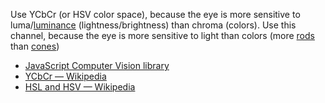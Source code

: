 Use YCbCr (or HSV color space), because the eye is more sensitive to luma/[luminance](https://en.wikipedia.org/wiki/Relative_luminance) (lightness/brightness) than chroma (colors).
Use this channel, because the eye is more sensitive to light than colors (more [rods](https://en.wikipedia.org/wiki/Rod_cell) than [cones](https://en.wikipedia.org/wiki/Cone_cell))

- [JavaScript Computer Vision library](https://github.com/inspirit/jsfeat)
- [YCbCr — Wikipedia](https://en.wikipedia.org/wiki/YCbCr)
- [HSL and HSV — Wikipedia](https://en.wikipedia.org/wiki/HSL_and_HSV)
